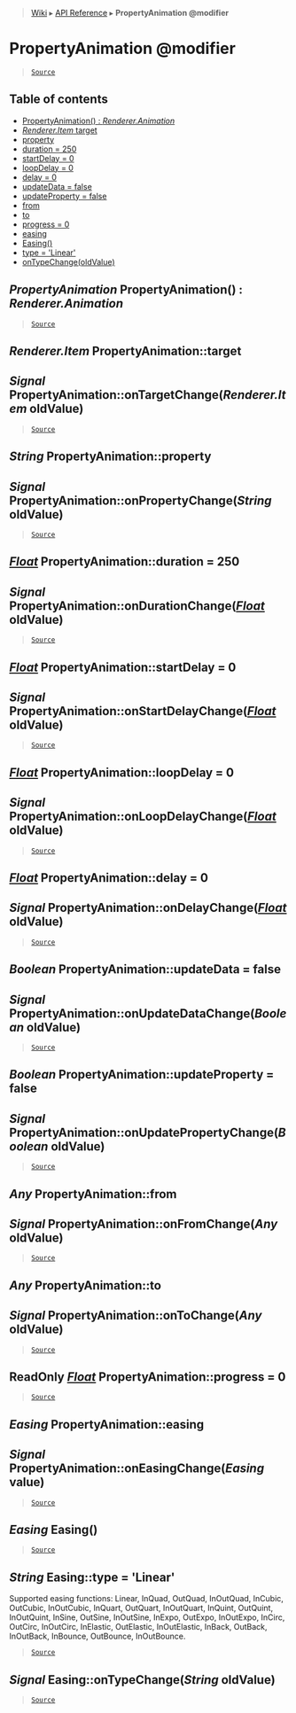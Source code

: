 > [Wiki](Home) ▸ [API Reference](API-Reference) ▸ **PropertyAnimation @modifier**

PropertyAnimation @modifier
===========================

> [`Source`](/Neft-io/neft/tree/master/src/renderer/types/extensions/animation/types/property.litcoffee#propertyanimation-modifier)

## Table of contents
  * [PropertyAnimation() : *Renderer.Animation*](#propertyanimation-propertyanimation--rendereranimation)
  * [*Renderer.Item* target](#rendereritem-propertyanimationtarget)
  * [property](#string-propertyanimationproperty)
  * [duration = 250](#float-propertyanimationduration--250)
  * [startDelay = 0](#float-propertyanimationstartdelay--0)
  * [loopDelay = 0](#float-propertyanimationloopdelay--0)
  * [delay = 0](#float-propertyanimationdelay--0)
  * [updateData = false](#boolean-propertyanimationupdatedata--false)
  * [updateProperty = false](#boolean-propertyanimationupdateproperty--false)
  * [from](#any-propertyanimationfrom)
  * [to](#any-propertyanimationto)
  * [progress = 0](#readonly-float-propertyanimationprogress--0)
  * [easing](#easing-propertyanimationeasing)
  * [Easing()](#easing-easing)
  * [type = 'Linear'](#string-easingtype--linear)
  * [onTypeChange(oldValue)](#signal-easingontypechangestring-oldvalue)

*PropertyAnimation* PropertyAnimation() : *Renderer.Animation*
--------------------------------------------------------------

> [`Source`](/Neft-io/neft/tree/master/src/renderer/types/extensions/animation/types/property.litcoffee#propertyanimation-propertyanimation--rendereranimation)

*Renderer.Item* PropertyAnimation::target
-----------------------------------------
## *Signal* PropertyAnimation::onTargetChange(*Renderer.Item* oldValue)

> [`Source`](/Neft-io/neft/tree/master/src/renderer/types/extensions/animation/types/property.litcoffee#rendereritem-propertyanimationtarget-signal-propertyanimationontargetchangerendereritem-oldvalue)

*String* PropertyAnimation::property
------------------------------------
## *Signal* PropertyAnimation::onPropertyChange(*String* oldValue)

> [`Source`](/Neft-io/neft/tree/master/src/renderer/types/extensions/animation/types/property.litcoffee#string-propertyanimationproperty-signal-propertyanimationonpropertychangestring-oldvalue)

[*Float*](/Neft-io/neft/wiki/Utils-API.md#boolean-isfloatany-value) PropertyAnimation::duration = 250
-----------------------------------------
## *Signal* PropertyAnimation::onDurationChange([*Float*](/Neft-io/neft/wiki/Utils-API.md#boolean-isfloatany-value) oldValue)

> [`Source`](/Neft-io/neft/tree/master/src/renderer/types/extensions/animation/types/property.litcoffee#float-propertyanimationduration--250-signal-propertyanimationondurationchangefloat-oldvalue)

[*Float*](/Neft-io/neft/wiki/Utils-API.md#boolean-isfloatany-value) PropertyAnimation::startDelay = 0
-----------------------------------------
## *Signal* PropertyAnimation::onStartDelayChange([*Float*](/Neft-io/neft/wiki/Utils-API.md#boolean-isfloatany-value) oldValue)

> [`Source`](/Neft-io/neft/tree/master/src/renderer/types/extensions/animation/types/property.litcoffee#float-propertyanimationstartdelay--0-signal-propertyanimationonstartdelaychangefloat-oldvalue)

[*Float*](/Neft-io/neft/wiki/Utils-API.md#boolean-isfloatany-value) PropertyAnimation::loopDelay = 0
----------------------------------------
## *Signal* PropertyAnimation::onLoopDelayChange([*Float*](/Neft-io/neft/wiki/Utils-API.md#boolean-isfloatany-value) oldValue)

> [`Source`](/Neft-io/neft/tree/master/src/renderer/types/extensions/animation/types/property.litcoffee#float-propertyanimationloopdelay--0-signal-propertyanimationonloopdelaychangefloat-oldvalue)

[*Float*](/Neft-io/neft/wiki/Utils-API.md#boolean-isfloatany-value) PropertyAnimation::delay = 0
------------------------------------
## *Signal* PropertyAnimation::onDelayChange([*Float*](/Neft-io/neft/wiki/Utils-API.md#boolean-isfloatany-value) oldValue)

> [`Source`](/Neft-io/neft/tree/master/src/renderer/types/extensions/animation/types/property.litcoffee#float-propertyanimationdelay--0-signal-propertyanimationondelaychangefloat-oldvalue)

*Boolean* PropertyAnimation::updateData = false
-----------------------------------------------
## *Signal* PropertyAnimation::onUpdateDataChange(*Boolean* oldValue)

> [`Source`](/Neft-io/neft/tree/master/src/renderer/types/extensions/animation/types/property.litcoffee#boolean-propertyanimationupdatedata--false-signal-propertyanimationonupdatedatachangeboolean-oldvalue)

*Boolean* PropertyAnimation::updateProperty = false
---------------------------------------------------
## *Signal* PropertyAnimation::onUpdatePropertyChange(*Boolean* oldValue)

> [`Source`](/Neft-io/neft/tree/master/src/renderer/types/extensions/animation/types/property.litcoffee#boolean-propertyanimationupdateproperty--false-signal-propertyanimationonupdatepropertychangeboolean-oldvalue)

*Any* PropertyAnimation::from
-----------------------------
## *Signal* PropertyAnimation::onFromChange(*Any* oldValue)

> [`Source`](/Neft-io/neft/tree/master/src/renderer/types/extensions/animation/types/property.litcoffee#any-propertyanimationfrom-signal-propertyanimationonfromchangeany-oldvalue)

*Any* PropertyAnimation::to
---------------------------
## *Signal* PropertyAnimation::onToChange(*Any* oldValue)

> [`Source`](/Neft-io/neft/tree/master/src/renderer/types/extensions/animation/types/property.litcoffee#any-propertyanimationto-signal-propertyanimationontochangeany-oldvalue)

ReadOnly [*Float*](/Neft-io/neft/wiki/Utils-API.md#boolean-isfloatany-value) PropertyAnimation::progress = 0
------------------------------------------------

> [`Source`](/Neft-io/neft/tree/master/src/renderer/types/extensions/animation/types/property.litcoffee#readonly-float-propertyanimationprogress--0)

*Easing* PropertyAnimation::easing
----------------------------------
## *Signal* PropertyAnimation::onEasingChange(*Easing* value)

> [`Source`](/Neft-io/neft/tree/master/src/renderer/types/extensions/animation/types/property.litcoffee#easing-propertyanimationeasing-signal-propertyanimationoneasingchangeeasing-value)

*Easing* Easing()
-----------------

> [`Source`](/Neft-io/neft/tree/master/src/renderer/types/extensions/animation/types/property.litcoffee#easing-easing)

*String* Easing::type = 'Linear'
--------------------------------

Supported easing functions:
Linear, InQuad, OutQuad, InOutQuad, InCubic, OutCubic,
InOutCubic, InQuart, OutQuart, InOutQuart, InQuint, OutQuint,
InOutQuint, InSine, OutSine, InOutSine, InExpo, OutExpo,
InOutExpo, InCirc, OutCirc, InOutCirc, InElastic, OutElastic,
InOutElastic, InBack, OutBack, InOutBack, InBounce, OutBounce,
InOutBounce.

> [`Source`](/Neft-io/neft/tree/master/src/renderer/types/extensions/animation/types/property.litcoffee#string-easingtype--linear)

## *Signal* Easing::onTypeChange(*String* oldValue)

> [`Source`](/Neft-io/neft/tree/master/src/renderer/types/extensions/animation/types/property.litcoffee#signal-easingontypechangestring-oldvalue)


